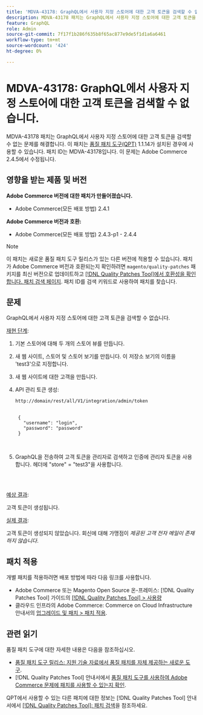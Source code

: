 ```yaml
---
title: 'MDVA-43178: GraphQL에서 사용자 지정 스토어에 대한 고객 토큰을 검색할 수 없음'
description: MDVA-43178 패치는 GraphQL에서 사용자 지정 스토어에 대한 고객 토큰을 검색할 수 없는 문제를 해결합니다. 이 패치는 [Quality Patches Tool (QPT)](https://experienceleague.adobe.com/ko/docs/commerce-knowledge-base/kb/announcements/commerce-announcements/magento-quality-patches-released-new-tool-to-self-serve-quality-patches) 1.1.14가 설치된 경우 사용할 수 있습니다. 패치 ID는 MDVA-43178입니다. 이 문제는 Adobe Commerce 2.4.5에서 수정됩니다.
feature: GraphQL
role: Admin
source-git-commit: 7f17f1b286f635b8f65ac877e9de5f1d1a6a6461
workflow-type: tm+mt
source-wordcount: '424'
ht-degree: 0%

---
```


# MDVA-43178: GraphQL에서 사용자 지정 스토어에 대한 고객 토큰을 검색할 수 없습니다.

MDVA-43178 패치는 GraphQL에서 사용자 지정 스토어에 대한 고객 토큰을 검색할 수 없는 문제를 해결합니다. 이 패치는 [품질 패치 도구(QPT)](https://experienceleague.adobe.com/ko/docs/commerce-knowledge-base/kb/announcements/commerce-announcements/magento-quality-patches-released-new-tool-to-self-serve-quality-patches) 1.1.14가 설치된 경우에 사용할 수 있습니다. 패치 ID는 MDVA-43178입니다. 이 문제는 Adobe Commerce 2.4.5에서 수정됩니다.

## 영향을 받는 제품 및 버전

**Adobe Commerce 버전에 대한 패치가 만들어졌습니다.**

* Adobe Commerce(모든 배포 방법) 2.4.1

**Adobe Commerce 버전과 호환:**

* Adobe Commerce(모든 배포 방법) 2.4.3-p1 - 2.4.4

>[!NOTE]
>
>이 패치는 새로운 품질 패치 도구 릴리스가 있는 다른 버전에 적용할 수 있습니다. 패치가 Adobe Commerce 버전과 호환되는지 확인하려면 `magento/quality-patches` 패키지를 최신 버전으로 업데이트하고 [[!DNL Quality Patches Tool]에서 호환성을 확인합니다. 패치 검색 페이지](https://experienceleague.adobe.com/ko/docs/commerce-knowledge-base/kb/announcements/commerce-announcements/magento-quality-patches-released-new-tool-to-self-serve-quality-patches). 패치 ID를 검색 키워드로 사용하여 패치를 찾습니다.

## 문제

GraphQL에서 사용자 지정 스토어에 대한 고객 토큰을 검색할 수 없습니다.

<u>재현 단계</u>:

1. 기본 스토어에 대해 두 개의 스토어 뷰를 만듭니다.
1. 새 웹 사이트, 스토어 및 스토어 보기를 만듭니다. 이 저장소 보기의 이름을 &#39;test3&#39;으로 지정합니다.
1. 새 웹 사이트에 대한 고객을 만듭니다.
1. API 관리 토큰 생성:

   `http://domain/rest/all/V1/integration/admin/token`

   <pre>
    <code class="language-graphql">
    &lbrace;
      "username": "login",
      "password": "password"
    &rbrace;
    </code>
    </pre>

1. GraphQL을 전송하여 고객 토큰을 관리자로 검색하고 인증에 관리자 토큰을 사용합니다. 헤더에 &quot;store&quot; = &quot;test3&quot;을 사용합니다.

   <pre>
    <customer_email>
      </pre>

<u>예상 결과</u>:

고객 토큰이 생성됩니다.

<u>실제 결과</u>:

고객 토큰이 생성되지 않았습니다. 회신에 대해 가맹점이 *제공된 고객 전자 메일이 존재하지 않습니다*.

## 패치 적용

개별 패치를 적용하려면 배포 방법에 따라 다음 링크를 사용합니다.

* Adobe Commerce 또는 Magento Open Source 온-프레미스: [!DNL Quality Patches Tool] 가이드의 [[!DNL Quality Patches Tool] > 사용량](/help/tools/quality-patches-tool/usage.md)
* 클라우드 인프라의 Adobe Commerce: Commerce on Cloud Infrastructure 안내서의 [업그레이드 및 패치 > 패치 적용](https://experienceleague.adobe.com/docs/commerce-cloud-service/user-guide/develop/upgrade/apply-patches.html?lang=ko).

## 관련 읽기

품질 패치 도구에 대한 자세한 내용은 다음을 참조하십시오.

* [품질 패치 도구 릴리스: 지원 기술 자료에서 품질 패치를 자체 제공하는 새로운 도구](https://experienceleague.adobe.com/ko/docs/commerce-knowledge-base/kb/announcements/commerce-announcements/magento-quality-patches-released-new-tool-to-self-serve-quality-patches).
* [!DNL Quality Patches Tool] 안내서에서 [품질 패치 도구를 사용하여 Adobe Commerce 문제에 패치를 사용할 수 있는지 확인](/help/tools/quality-patches-tool/patches-available-in-qpt/check-patch-for-magento-issue-with-magento-quality-patches.md).

QPT에서 사용할 수 있는 다른 패치에 대한 정보는 [!DNL Quality Patches Tool] 안내서에서 [[!DNL Quality Patches Tool]: 패치 검색](https://experienceleague.adobe.com/tools/commerce-quality-patches/index.html?lang=ko)을 참조하세요.
